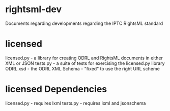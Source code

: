 rightsml-dev
============

Documents regarding developments regarding the IPTC RightsML standard

licensed
========

licensed.py - a library for creating ODRL and RightsML documents in either XML or JSON
tests.py - a suite of tests for exercising the licensed.py library
ODRL.xsd - the ODRL XML Schema - "fixed" to use the right URL scheme

licensed Dependencies
=====================

licensed.py - requires lxml
tests.py - requires lxml and jsonschema

